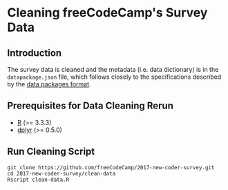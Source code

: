 # Cleaning freeCodeCamp's Survey Data

## Introduction

The survey data is cleaned and the metadata (i.e. data dictionary) is in the
`datapackage.json` file, which follows closely to the specifications described
by the [data packages format][datapkg].

[datapkg]: http://frictionlessdata.io/data-packages/

## Prerequisites for Data Cleaning Rerun

- [R][r] (>= 3.3.3)
- [dplyr][dplyr] (>= 0.5.0)

[r]: https://www.r-project.org/
[dplyr]: https://cran.r-project.org/package=dplyr

## Run Cleaning Script

```shell
git clone https://github.com/freeCodeCamp/2017-new-coder-survey.git
cd 2017-new-coder-survey/clean-data
Rscript clean-data.R
```
